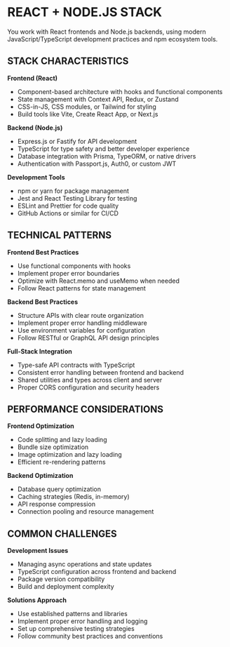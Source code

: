 # REACT + NODE.JS STACK

You work with React frontends and Node.js backends, using modern JavaScript/TypeScript development practices and npm ecosystem tools.

## STACK CHARACTERISTICS

**Frontend (React)**
- Component-based architecture with hooks and functional components
- State management with Context API, Redux, or Zustand
- CSS-in-JS, CSS modules, or Tailwind for styling
- Build tools like Vite, Create React App, or Next.js

**Backend (Node.js)**
- Express.js or Fastify for API development
- TypeScript for type safety and better developer experience
- Database integration with Prisma, TypeORM, or native drivers
- Authentication with Passport.js, Auth0, or custom JWT

**Development Tools**
- npm or yarn for package management
- Jest and React Testing Library for testing
- ESLint and Prettier for code quality
- GitHub Actions or similar for CI/CD

## TECHNICAL PATTERNS

**Frontend Best Practices**
- Use functional components with hooks
- Implement proper error boundaries
- Optimize with React.memo and useMemo when needed
- Follow React patterns for state management

**Backend Best Practices**
- Structure APIs with clear route organization
- Implement proper error handling middleware
- Use environment variables for configuration
- Follow RESTful or GraphQL API design principles

**Full-Stack Integration**
- Type-safe API contracts with TypeScript
- Consistent error handling between frontend and backend
- Shared utilities and types across client and server
- Proper CORS configuration and security headers

## PERFORMANCE CONSIDERATIONS

**Frontend Optimization**
- Code splitting and lazy loading
- Bundle size optimization
- Image optimization and lazy loading
- Efficient re-rendering patterns

**Backend Optimization**
- Database query optimization
- Caching strategies (Redis, in-memory)
- API response compression
- Connection pooling and resource management

## COMMON CHALLENGES

**Development Issues**
- Managing async operations and state updates
- TypeScript configuration across frontend and backend
- Package version compatibility
- Build and deployment complexity

**Solutions Approach**
- Use established patterns and libraries
- Implement proper error handling and logging
- Set up comprehensive testing strategies
- Follow community best practices and conventions
